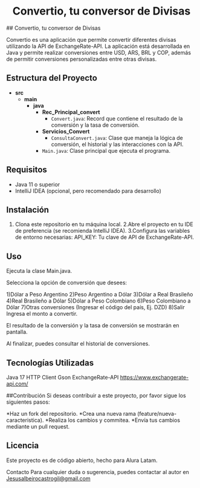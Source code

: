 <h1 align="center"> Convertio, tu conversor de Divisas </h1>
## Convertio, tu conversor de Divisas

Convertio es una aplicación que permite convertir diferentes divisas utilizando la API de ExchangeRate-API. La aplicación está desarrollada en Java y permite realizar conversiones entre USD, ARS, BRL y COP, además de permitir conversiones personalizadas entre otras divisas.

## Estructura del Proyecto

- **src**
  - **main**
    - **java**
      - **Rec_Principal_convert**
        - `Convert.java`: Record que contiene el resultado de la conversión y la tasa de conversión.
      - **Servicios_Convert**
        - `ConsultaConvert.java`: Clase que maneja la lógica de conversión, el historial y las interacciones con la API.
      - `Main.java`: Clase principal que ejecuta el programa.

## Requisitos

- Java 11 o superior
- IntelliJ IDEA (opcional, pero recomendado para desarrollo)

## Instalación

1. Clona este repositorio en tu máquina local.
2.Abre el proyecto en tu IDE de preferencia (se recomienda IntelliJ IDEA).
3.Configura las variables de entorno necesarias:
API_KEY: Tu clave de API de ExchangeRate-API.

## Uso
Ejecuta la clase Main.java.

Selecciona la opción de conversión que desees:

1)Dólar a Peso Argentino
2)Peso Argentino a Dólar
3)Dólar a Real Brasileño
4)Real Brasileño a Dólar
5)Dólar a Peso Colombiano
6)Peso Colombiano a Dólar
7)Otras conversiones (Ingresar el código del país, Ej. DZD)
8)Salir
Ingresa el monto a convertir.

El resultado de la conversión y la tasa de conversión se mostrarán en pantalla.

Al finalizar, puedes consultar el historial de conversiones.

## Tecnologías Utilizadas
Java 17
HTTP Client
Gson
ExchangeRate-API
https://www.exchangerate-api.com/

##Contribución
Si deseas contribuir a este proyecto, por favor sigue los siguientes pasos:

*Haz un fork del repositorio.
*Crea una nueva rama (feature/nueva-caracteristica).
*Realiza los cambios y commitea.
*Envía tus cambios mediante un pull request.

## Licencia
Este proyecto es de código abierto, hecho para Alura Latam.

Contacto
Para cualquier duda o sugerencia, puedes contactar al autor en Jesusalbeirocastrogil@gmail.com
